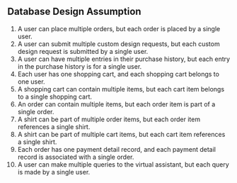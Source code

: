 ## Database Design Assumption

1.	A user can place multiple orders, but each order is placed by a single user.
2.	A user can submit multiple custom design requests, but each custom design request is submitted by a single user.
3.	A user can have multiple entries in their purchase history, but each entry in the purchase history is for a single user.
4.	Each user has one shopping cart, and each shopping cart belongs to one user.
5.	A shopping cart can contain multiple items, but each cart item belongs to a single shopping cart.
6.	An order can contain multiple items, but each order item is part of a single order.
7.	A shirt can be part of multiple order items, but each order item references a single shirt.
8.	A shirt can be part of multiple cart items, but each cart item references a single shirt.
9.	Each order has one payment detail record, and each payment detail record is associated with a single order.
10.	A user can make multiple queries to the virtual assistant, but each query is made by a single user.
